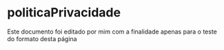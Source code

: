 # politicaPrivacidade
Este documento foi editado por mim com a finalidade apenas para o teste do formato desta página
